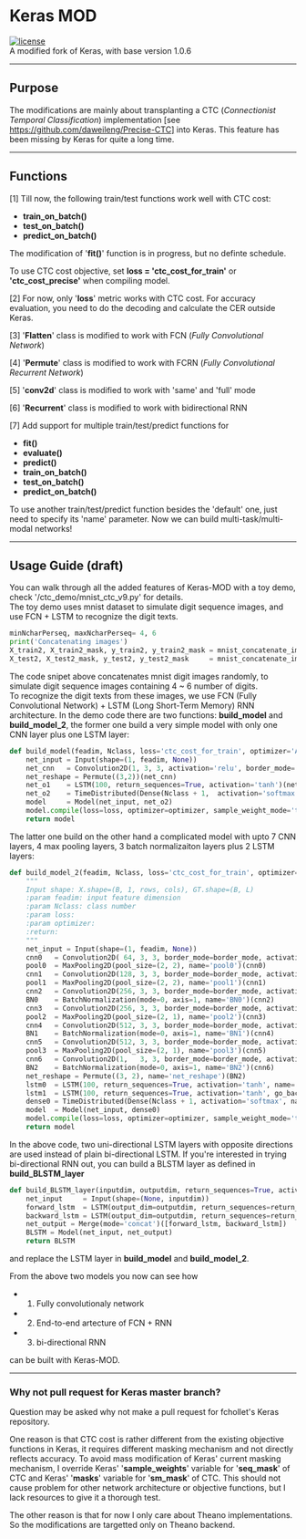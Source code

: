 # Keras MOD
[![license](https://img.shields.io/github/license/mashape/apistatus.svg?maxAge=2592000)](https://github.com/daweileng/keras_MOD/blob/master/LICENSE)  
A modified fork of Keras, with base version 1.0.6  

------------------
## Purpose  
The modifications are mainly about transplanting a CTC (*Connectionist Temporal Classification*) implementation [see https://github.com/daweileng/Precise-CTC] into Keras. This feature has been missing by Keras for quite a long time.

------------------
## Functions
[1] Till now, the following train/test functions work well with CTC cost:
  * **train_on_batch()**
  * **test_on_batch()**
  * **predict_on_batch()**

The modification of '**fit()**' function is in progress, but no definte schedule.

To use CTC cost objective, set **loss = 'ctc_cost_for_train'** or **'ctc_cost_precise'** when compiling model.

[2] For now, only '**loss**' metric works with CTC cost. For accuracy evaluation, you need to do the decoding and calculate the CER outside Keras.

[3] '**Flatten**' class is modified to work with FCN (*Fully Convolutional Network*)

[4] '**Permute**' class is modified to work with FCRN (*Fully Convolutional Recurrent Network*)

[5] '**conv2d**'  class is modified to work with 'same' and 'full' mode

[6] '**Recurrent**' class is modified to work with bidirectional RNN

[7] Add support for multiple train/test/predict functions for 
  * **fit()** 
  * **evaluate()** 
  * **predict()** 
  * **train_on_batch()**
  * **test_on_batch()**
  * **predict_on_batch()**  
  
To use another train/test/predict function besides the 'default' one, just need to specify its 'name' parameter. Now we can build multi-task/multi-modal networks!

------------------
## Usage Guide (draft)
You can walk through all the added features of Keras-MOD with a toy demo, check '/ctc_demo/mnist_ctc_v9.py' for details.   
The toy demo uses mnist dataset to simulate digit sequence images, and use FCN + LSTM to recognize the digit texts.
```python
minNcharPerseq, maxNcharPerseq= 4, 6
print('Concatenating images')
X_train2, X_train2_mask, y_train2, y_train2_mask = mnist_concatenate_image(X_train, y_train, minNcharPerseq, maxNcharPerseq)
X_test2, X_test2_mask, y_test2, y_test2_mask     = mnist_concatenate_image(X_test, y_test, minNcharPerseq, maxNcharPerseq)
```
The code snipet above concatenates mnist digit images randomly, to simulate digit sequence images containing 4 ~ 6 number of digits.   
To recognize the digit texts from these images, we use FCN (Fully Convolutional Network) + LSTM (Long Short-Term Memory) RNN architecture. In the demo code there are two functions: **build_model** and **build_model_2**, the former one build a very simple model with only one CNN layer plus one LSTM layer:
```python
def build_model(feadim, Nclass, loss='ctc_cost_for_train', optimizer='Adadelta'):
    net_input = Input(shape=(1, feadim, None))
    net_cnn   = Convolution2D(1, 3, 3, activation='relu', border_mode='valid')(net_input)   # input shape = (samples, channels, rows, cols)
    net_reshape = Permute((3,2))(net_cnn)
    net_o1    = LSTM(100, return_sequences=True, activation='tanh')(net_reshape)            # input shape = (samples, timesteps, input_dim)
    net_o2    = TimeDistributed(Dense(Nclass + 1,  activation='softmax'))(net_o1)
    model     = Model(net_input, net_o2)
    model.compile(loss=loss, optimizer=optimizer, sample_weight_mode='temporal')
    return model
```
The latter one build on the other hand a complicated model with upto 7 CNN layers, 4 max pooling layers, 3 batch normalizaiton layers plus 2 LSTM layers:
```python
def build_model_2(feadim, Nclass, loss='ctc_cost_for_train', optimizer='Adadelta', border_mode='same'):
    """
    Input shape: X.shape=(B, 1, rows, cols), GT.shape=(B, L)
    :param feadim: input feature dimension
    :param Nclass: class number
    :param loss:
    :param optimizer:
    :return:
    """
    net_input = Input(shape=(1, feadim, None))
    cnn0   = Convolution2D( 64, 3, 3, border_mode=border_mode, activation='relu', name='cnn0')(net_input)
    pool0  = MaxPooling2D(pool_size=(2, 2), name='pool0')(cnn0)
    cnn1   = Convolution2D(128, 3, 3, border_mode=border_mode, activation='relu', name='cnn1')(pool0)
    pool1  = MaxPooling2D(pool_size=(2, 2), name='pool1')(cnn1)
    cnn2   = Convolution2D(256, 3, 3, border_mode=border_mode, activation='relu', name='cnn2')(pool1)
    BN0    = BatchNormalization(mode=0, axis=1, name='BN0')(cnn2)
    cnn3   = Convolution2D(256, 3, 3, border_mode=border_mode, activation='relu', name='cnn3')(BN0)
    pool2  = MaxPooling2D(pool_size=(2, 1), name='pool2')(cnn3)
    cnn4   = Convolution2D(512, 3, 3, border_mode=border_mode, activation='relu', name='cnn4')(pool2)
    BN1    = BatchNormalization(mode=0, axis=1, name='BN1')(cnn4)
    cnn5   = Convolution2D(512, 3, 3, border_mode=border_mode, activation='relu', name='cnn5')(BN1)
    pool3  = MaxPooling2D(pool_size=(2, 1), name='pool3')(cnn5)
    cnn6   = Convolution2D(1,   3, 3, border_mode=border_mode, activation='relu', name='cnn6')(pool3)
    BN2    = BatchNormalization(mode=0, axis=1, name='BN2')(cnn6)
    net_reshape = Permute((3, 2), name='net_reshape')(BN2)
    lstm0  = LSTM(100, return_sequences=True, activation='tanh', name='lstm0')(net_reshape)
    lstm1  = LSTM(100, return_sequences=True, activation='tanh', go_backwards=True, keep_time_order=True, name='lstm1')(lstm0)
    dense0 = TimeDistributed(Dense(Nclass + 1, activation='softmax', name='dense0'))(lstm1)
    model  = Model(net_input, dense0)
    model.compile(loss=loss, optimizer=optimizer, sample_weight_mode='temporal')
    return model
``` 
In the above code, two uni-directional LSTM layers with opposite directions are used instead of plain bi-directional LSTM. If you're interested in trying bi-directional RNN out, you can build a BLSTM layer as defined in **build_BLSTM_layer**
```python
def build_BLSTM_layer(inputdim, outputdim, return_sequences=True, activation='tanh'):
    net_input     = Input(shape=(None, inputdim))
    forward_lstm  = LSTM(output_dim=outputdim, return_sequences=return_sequences, activation=activation)(net_input)
    backward_lstm = LSTM(output_dim=outputdim, return_sequences=return_sequences, activation=activation, go_backwards=True, keep_time_order=False)(net_input)
    net_output = Merge(mode='concat')([forward_lstm, backward_lstm])
    BLSTM = Model(net_input, net_output)
    return BLSTM
``` 
and replace the LSTM layer in **build_model** and **build_model_2**.
        
From the above two models you now can see how 
  * 1) Fully convolutionaly network 
  * 2) End-to-end artecture of FCN + RNN
  * 3) bi-directional RNN    
    
can be built with Keras-MOD. 

 
------------------
### Why not pull request for Keras master branch?
Question may be asked why not make a pull request for fchollet's Keras repository. 

One reason is that CTC cost is rather different from the existing objective functions in Keras, it requires different masking mechanism and not directly reflects accuracy. To avoid mass modification of Keras' current masking mechanism, I override Keras' '**sample_weights**' variable for '**seq_mask**' of CTC and Keras' '**masks**' variable for '**sm_mask**' of CTC. This should not cause problem for other network architecture or objective functions, but I lack resources to give it a thorough test.

The other reason is that for now I only care about Theano implementations. So the modifications are targetted only on Theano backend.
